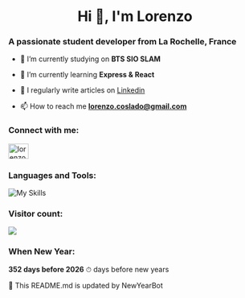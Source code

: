<h1 align="center">Hi 👋, I'm Lorenzo</h1>
<h3>A passionate student developer from La Rochelle, France</h3>

- 🔭 I’m currently studying on **BTS SIO SLAM**

- 🌱 I’m currently learning **Express & React**

- 📝 I regularly write articles on [Linkedin](https://linkedin.com/in/lorenzo-coslado-5ab552249)

- 📫 How to reach me **lorenzo.coslado@gmail.com**

<h3 align="left">Connect with me:</h3>
<p align="left">
<a href="https://linkedin.com/in/lorenzo-coslado-5ab552249" target="blank"><img align="center" src="https://raw.githubusercontent.com/rahuldkjain/github-profile-readme-generator/master/src/images/icons/Social/linked-in-alt.svg" alt="lorenzo coslado" height="30" width="40" /></a>
</p>

<h3 align="left">Languages and Tools:</h3>

![My Skills](https://skillicons.dev/icons?i=js,react,expressjs,nodejs,npm,pnpm,php,mysql,python,typescript,debian,flutter,c#)

### Visitor count:

<img src="https://profile-counter.glitch.me/Lorenzo-Coslado/count.svg" />

<h3 align="left">When New Year:</h3>

**352 days before 2026** ⏱ days before new years





































































🤖 This README.md is updated by NewYearBot 


